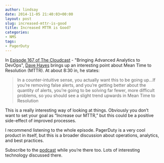 ```yaml
---
author: lindsay
date: 2014-11-05 21:40:03+00:00
layout: post
slug: increased-mttr-is-good
title: Increased MTTR is Good?
categories:
- NMS
tags:
- PagerDuty
---
```


In [Episode 167 of The Cloudcast](http://www.thecloudcast.net/2014/10/the-cloudcast-167-bringing-advanced.html) - "Bringing Advanced Analytics to DevOps", [Dave Hayes](https://twitter.com/eurica) brings up an interesting point about Mean Time to Resolution (MTTR). At about 8:30 in, he states:


> In a counter-intuitive sense, you actually want this to be going up…If you’re removing false alerts, and you’re getting better about the quantity of alerts, you’re going to be solving far fewer, more difficult problems, so you should see a slight trend upwards in Mean Time to Resolution


This is a really interesting way of looking at things. Obviously you don’t want to set your goal as “Increase our MTTR,” but this could be a positive side-effect of improved processes.

I recommend listening to the whole episode. PagerDuty is a very cool product in itself, but this is a broader discussion about operations, analytics, and best practices.

Subscribe to the [podcast](http://www.thecloudcast.net/) while you’re there too. Lots of interesting technology discussed there.
